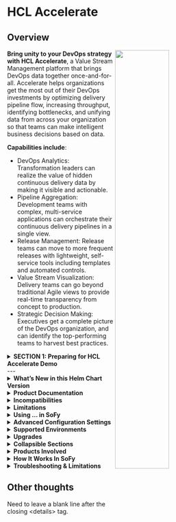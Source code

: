 # HCL Accelerate
## Overview
<img align="right" src="https://www.hcltechsw.com/wps/wcm/connect/306fda5a-0485-4593-876b-d8f4a221b9cf/unprecendented%2Bvisibility%2Binto%2Byour%2Bvalue%2Bstream.jpg?MOD=AJPERES&CACHEID=ROOTWORKSPACE-306fda5a-0485-4593-876b-d8f4a221b9cf-nWaUQ84" style="width:50%;"/>**Bring unity to your DevOps strategy with HCL Accelerate**, a Value Stream Management platform that brings DevOps data together once-and-for-all. Accelerate helps organizations get the most out of their DevOps investments by optimizing delivery pipeline flow, increasing throughput, identifying bottlenecks, and unifying data from across your organization so that teams can make intelligent business decisions based on data.

**Capabilities include**:

- DevOps Analytics: Transformation leaders can realize the value of hidden continuous delivery data by making it visible and actionable.
- Pipeline Aggregation: Development teams with complex, multi-service applications can orchestrate their continuous delivery pipelines in a single view.
- Release Management: Release teams can move to more frequent releases with lightweight, self-service tools including templates and automated controls.
- Value Stream Visualization: Delivery teams can go beyond traditional Agile views to provide real-time transparency from concept to production.
- Strategic Decision Making: Executives get a complete picture of the DevOps organization, and can identify the top-performing teams to harvest best practices.

<details><summary><strong>SECTION 1: Preparing for HCL Accelerate Demo</strong></summary>
<details><summary>SECTION 1-1: Deploying HCL Accelerate to a SoFy sandbox</summary>

In order to experience HCL Accelerate by completing the demo scenarios documented below, a working instance of HCL Software's value stream management solution must be running and seeded with data in a SoFy sandbox.

Steps to deploying and launching HCL Accelerate

Locate the HCL Accelerate product card in the SoFy catalog and click "Add to Solution".
Enter a solution name and click "Create".

HINT: Solution names must be lower case alphanumeric and cannot contain any special characters.

ADDITIONAL INFO: Creating a SoFy solution will result in a custom helm chart being created for the purposes of bootstrapping the HCL Accelerate deployment in a kubernetes environment.

Click "Deploy" to create the HCL Accelerate demo environment in a SoFy sandbox.

Very quickly, SoFy will deploy HCL Accelerate to HCL's Google Cloud sandbox environment.

When the deployment has completed, click on "View Solution Console" and authenticate with the credentials provided.
In the Solution Content section of the Solution Console view, locate the HCL Accelerate card and click on "General Information".
Click on the "Open Link" button to launch HCL Accelerate in a new browser tab.

CELEBRATE: Congratulations, you have successfully deployed and launched HCL Accelerate in a SoFy Demo Sandbox.
  </details>
  
SECTION 1-2: Steps to seed HCL Accelerate with demo data

As HCL Accelerate is data driven and the data is date sensitive, for the purposes of this demo it is important to seed the HCL Accelerate environment with meaningful data simulating integrations with the many tools that typically make up a DevOps pipeline. Tools used for the purposes of planning, continuous integration, continuous delivery, continuous testing, and continuous availability.
</details>
---

<details><summary><strong>What’s New in this Helm Chart Version</strong></summary>
  
</details>
<details><summary><strong>Product Documentation</strong></summary>
  
</details>
<details><summary><strong>Incompatibilities</strong></summary>
  
</details>
<details><summary><strong>Limitations</strong></summary>
  
</details>
<details><summary><strong>Using … in SoFy</strong></summary>
  
</details>
<details><summary><strong>Advanced Configuration Settings</strong></summary>
  
</details>
<details><summary><strong>Supported Environments</strong></summary>
  
</details>
<details><summary><strong>Upgrades</strong></summary>
  
</details>



<details><summary><strong>Collapsible Sections</strong></summary>
  <ul>
    <li>Some content needs to be written as HTML, such as unordered lists.</li>
    <li>On the other hand, quite a lot of markdown still works properly, as shown in the following sections.</li>
  </ul>
</details>
<details><summary><strong>Products Involved</strong></summary>

| Item | Details |
| --- | --- |
| HCL Products included in this demo | HCL OneDB 2.0.1.1 or higher (Helm chart v0.4.14 or later) |
| Estimated install time before ready to use | 6 minutes |

</details>

<details><summary><strong>How It Works In SoFy</strong></summary>

### Access URLs

Build a solution with OneDB and the HCL OneDB High Availability (HA) & Scale-Out Demo Pack, and deploy it into the sandbox. Once your SoFy solution is deployed, you can find all access URLs for this service from the SoFy Solution Console.

1. OneDB Scale-Out demo home page will be at:

   `https://onedb-scale-app.{sandbox-id}.play.{sofy-domain}`

   For example, `https://onedb-scale-app.sbx0034.play.sofy.dev/`

2. OneDB Demo Pack home page will be at:

   `https://onedbdemo.{sandbox-id}.play.{sofy-domain}`

   For example, `https://onedbdemo.sbx0034.play.sofy.dev/`

3. SoFy Solution Console will be at:

   `https://sofy-console.{sandbox-id}.play.{sofy-domain}`

   For example, `https://sofy-console.sbx0034.play.sofy.dev/`

</details>

<details><summary><strong>Troubleshooting & Limitations</strong></summary>

### Limitations

- This demo pack will only function properly in SoFy sandbox environments because it does not work with self-signed certs.

</details>

## Other thoughts

Need to leave a blank line after the closing \<details\> tag.
